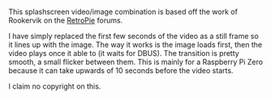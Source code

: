 This splashscreen video/image combination is based off the work of Rookervik on the [RetroPie](https://blog.petrockblock.com/forums/topic/ultimate-video-splash-screen/) forums.

I have simply replaced the first few seconds of the video as a still frame so it lines up with the image. The way it works is the image loads first, then the video plays once it able to (it waits for DBUS). The transition is pretty smooth, a small flicker between them. This is mainly for a Raspberry Pi Zero because it can take upwards of 10 seconds before the video starts.

I claim no copyright on this.

